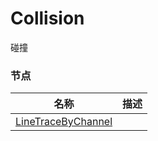 # Collision

碰撞


### 节点  
| 名称 | 描述 |
|--|--|
| [LineTraceByChannel](./line-trace-by-channel.md) |  |